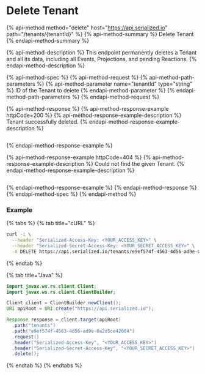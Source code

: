 # Delete Tenant

{% api-method method="delete" host="https://api.serialized.io" path="/tenants/{tenantId}" %}
{% api-method-summary %}
Delete Tenant
{% endapi-method-summary %}

{% api-method-description %}
This endpoint permanently deletes a Tenant and all its data, including all Events, Projections, and pending Reactions.
{% endapi-method-description %}

{% api-method-spec %}
{% api-method-request %}
{% api-method-path-parameters %}
{% api-method-parameter name="tenantId" type="string" %}
ID of the Tenant to delete
{% endapi-method-parameter %}
{% endapi-method-path-parameters %}
{% endapi-method-request %}

{% api-method-response %}
{% api-method-response-example httpCode=200 %}
{% api-method-response-example-description %}
Tenant successfully deleted.
{% endapi-method-response-example-description %}

```

```
{% endapi-method-response-example %}

{% api-method-response-example httpCode=404 %}
{% api-method-response-example-description %}
Could not find the given Tenant.
{% endapi-method-response-example-description %}

```javascript

```
{% endapi-method-response-example %}
{% endapi-method-response %}
{% endapi-method-spec %}
{% endapi-method %}

### Example

{% tabs %}
{% tab title="cURL" %}
```bash
curl -i \
  --header "Serialized-Access-Key: <YOUR_ACCESS_KEY>" \
  --header "Serialized-Secret-Access-Key: <YOUR_SECRET_ACCESS_KEY>" \
  -X DELETE https://api.serialized.io/tenants/e9ef574f-4563-4d56-ad9e-0a2d5ce42004
```
{% endtab %}

{% tab title="Java" %}
```java
import javax.ws.rs.client.Client;
import javax.ws.rs.client.ClientBuilder;

Client client = ClientBuilder.newClient();
URI apiRoot = URI.create("https://api.serialized.io");

Response response = client.target(apiRoot)
  .path("tenants")
  .path("e9ef574f-4563-4d56-ad9e-0a2d5ce42004")
  .request()
  .header("Serialized-Access-Key", "<YOUR_ACCESS_KEY>")
  .header("Serialized-Secret-Access-Key", "<YOUR_SECRET_ACCESS_KEY>")
  .delete();
```
{% endtab %}
{% endtabs %}

